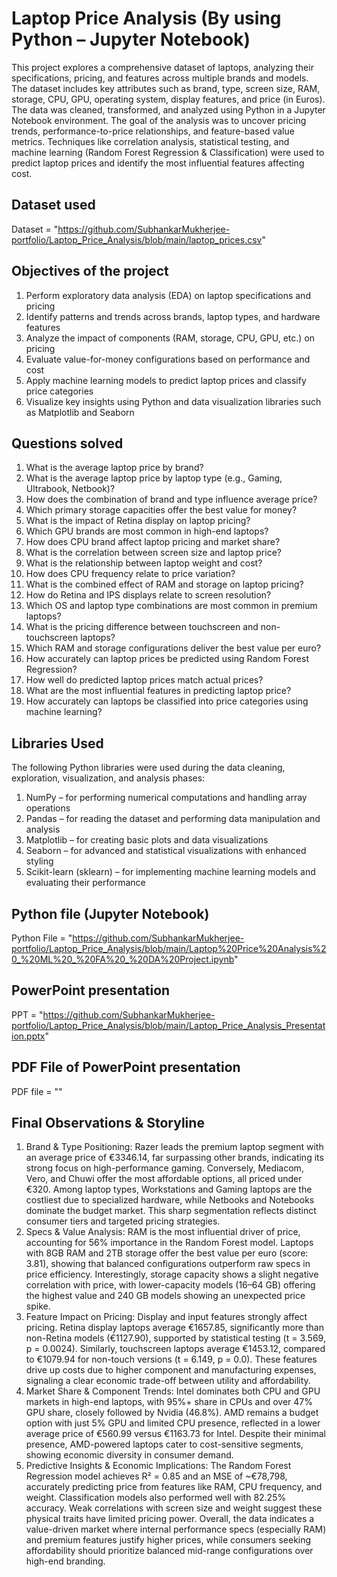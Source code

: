 # Laptop Price Analysis (By using Python – Jupyter Notebook)
This project explores a comprehensive dataset of laptops, analyzing their specifications, pricing, and features across multiple brands and models. The dataset includes key attributes such as brand, type, screen size, RAM, storage, CPU, GPU, operating system, display features, and price (in Euros). The data was cleaned, transformed, and analyzed using Python in a Jupyter Notebook environment. The goal of the analysis was to uncover pricing trends, performance-to-price relationships, and feature-based value metrics. Techniques like correlation analysis, statistical testing, and machine learning (Random Forest Regression & Classification) were used to predict laptop prices and identify the most influential features affecting cost.

## Dataset used
Dataset = "https://github.com/SubhankarMukherjee-portfolio/Laptop_Price_Analysis/blob/main/laptop_prices.csv"

## Objectives of the project
1) Perform exploratory data analysis (EDA) on laptop specifications and pricing
2) Identify patterns and trends across brands, laptop types, and hardware features
3) Analyze the impact of components (RAM, storage, CPU, GPU, etc.) on pricing
4) Evaluate value-for-money configurations based on performance and cost
5) Apply machine learning models to predict laptop prices and classify price categories
6) Visualize key insights using Python and data visualization libraries such as Matplotlib and Seaborn

## Questions solved
1) What is the average laptop price by brand?
2) What is the average laptop price by laptop type (e.g., Gaming, Ultrabook, Netbook)?
3) How does the combination of brand and type influence average price?
4) Which primary storage capacities offer the best value for money?
5) What is the impact of Retina display on laptop pricing?
6) Which GPU brands are most common in high-end laptops?
7) How does CPU brand affect laptop pricing and market share?
8) What is the correlation between screen size and laptop price?
9) What is the relationship between laptop weight and cost?
10) How does CPU frequency relate to price variation?
11) What is the combined effect of RAM and storage on laptop pricing?
12) How do Retina and IPS displays relate to screen resolution?
13) Which OS and laptop type combinations are most common in premium laptops?
14) What is the pricing difference between touchscreen and non-touchscreen laptops?
15) Which RAM and storage configurations deliver the best value per euro?
16) How accurately can laptop prices be predicted using Random Forest Regression?
17) How well do predicted laptop prices match actual prices?
18) What are the most influential features in predicting laptop price?
19) How accurately can laptops be classified into price categories using machine learning?
    
## Libraries Used
The following Python libraries were used during the data cleaning, exploration, visualization, and analysis phases:
1) NumPy – for performing numerical computations and handling array operations
2) Pandas – for reading the dataset and performing data manipulation and analysis
3) Matplotlib – for creating basic plots and data visualizations
4) Seaborn – for advanced and statistical visualizations with enhanced styling
5) Scikit-learn (sklearn) – for implementing machine learning models and evaluating their performance

## Python file (Jupyter Notebook)
Python File =  "https://github.com/SubhankarMukherjee-portfolio/Laptop_Price_Analysis/blob/main/Laptop%20Price%20Analysis%20_%20ML%20_%20FA%20_%20DA%20Project.ipynb"


## PowerPoint presentation
PPT = "https://github.com/SubhankarMukherjee-portfolio/Laptop_Price_Analysis/blob/main/Laptop_Price_Analysis_Presentation.pptx"

## PDF File of PowerPoint presentation
PDF file = ""

## Final Observations & Storyline
1) Brand & Type Positioning:
Razer leads the premium laptop segment with an average price of €3346.14, far surpassing other brands, indicating its strong focus on high-performance gaming. Conversely, Mediacom, Vero, and Chuwi offer the most affordable options, all priced under €320. Among laptop types, Workstations and Gaming laptops are the costliest due to specialized hardware, while Netbooks and Notebooks dominate the budget market. This sharp segmentation reflects distinct consumer tiers and targeted pricing strategies.
2) Specs & Value Analysis:
RAM is the most influential driver of price, accounting for 56% importance in the Random Forest model. Laptops with 8GB RAM and 2TB storage offer the best value per euro (score: 3.81), showing that balanced configurations outperform raw specs in price efficiency. Interestingly, storage capacity shows a slight negative correlation with price, with lower-capacity models (16–64 GB) offering the highest value and 240 GB models showing an unexpected price spike.
3) Feature Impact on Pricing:
Display and input features strongly affect pricing. Retina display laptops average €1657.85, significantly more than non-Retina models (€1127.90), supported by statistical testing (t = 3.569, p = 0.0024). Similarly, touchscreen laptops average €1453.12, compared to €1079.94 for non-touch versions (t = 6.149, p = 0.0). These features drive up costs due to higher component and manufacturing expenses, signaling a clear economic trade-off between utility and affordability.
4) Market Share & Component Trends:
Intel dominates both CPU and GPU markets in high-end laptops, with 95%+ share in CPUs and over 47% GPU share, closely followed by Nvidia (46.8%). AMD remains a budget option with just 5% GPU and limited CPU presence, reflected in a lower average price of €560.99 versus €1163.73 for Intel. Despite their minimal presence, AMD-powered laptops cater to cost-sensitive segments, showing economic diversity in consumer demand.
5) Predictive Insights & Economic Implications:
The Random Forest Regression model achieves R² = 0.85 and an MSE of ~€78,798, accurately predicting price from features like RAM, CPU frequency, and weight. Classification models also performed well with 82.25% accuracy. Weak correlations with screen size and weight suggest these physical traits have limited pricing power. Overall, the data indicates a value-driven market where internal performance specs (especially RAM) and premium features justify higher prices, while consumers seeking affordability should prioritize balanced mid-range configurations over high-end branding.


